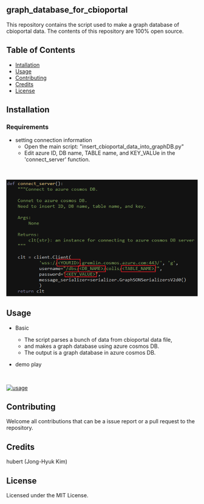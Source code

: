 ## graph_database_for_cbioportal
This repository contains the script used to make a graph database of cbioportal data.
The contents of this repository are 100% open source.


## Table of Contents
* [Intallation](#installation)
* [Usage](#usage)
* [Contributing](#contributing)
* [Credits](#credits)
* [License](#license)


## <a name="installation">Installation</a>
### Requirements

* setting connection information
  * Open the main script: "insert_cbioportal_data_into_graphDB.py"
  * Edit azure ID, DB name, TABLE name, and KEY_VALUe in the 'connect_server' function.

<br>

[![usage](https://github.com/hubert-bioinformatics/graph_database_for_cbioportal/blob/master/README_images/azure.png)](https://github.com/hubert-bioinformatics/graph_database_for_cbioportal/blob/master/README_images/azure.png)


## <a name="usage">Usage</a>

* Basic
  * The script parses a bunch of data from cbioportal data file,
  * and makes a graph database using azure cosmos DB.
  * The output is a graph database in azure cosmos DB.

* demo play
<br>

[![usage](https://github.com/hubert-bioinformatics/graph_database_for_cbioportal/blob/master/README_images/graph2.gif)](https://github.com/hubert-bioinformatics/graph_database_for_cbioportal/blob/master/README_images/graph2.gif)


## <a name="contributing">Contributing</a>


Welcome all contributions that can be a issue report or a pull request to the repository.


## <a name="credits">Credits</a>


hubert (Jong-Hyuk Kim)


## <a name="license">License</a>

Licensed under the MIT License.

